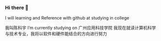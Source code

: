 ### Hi there 👋

<!--
**MoonforDream/Moonfordream** is a ✨ _special_ ✨ repository because its `README.md` (this file) appears on your GitHub profile.

Here are some ideas to get you started:

- 🔭 I’m currently studying on 广州应用科技学院
- 🌱 I’m currently learning django and c++
- 🤔 I’m looking for help with csdn and github
- 💬 Ask me about Architecture
- 📫 How to reach me: 3052573970@qq.com
-->I will learning and Reference with github at studying in college
我叫陈科宇
I’m currently studying on 广州应用科技学院
我现在就读计算机科学与技术专业，我将以软件和硬件能结合的方向进行努力
